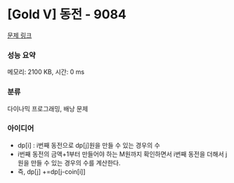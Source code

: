 # [Gold V] 동전 - 9084 

[문제 링크](https://www.acmicpc.net/problem/9084) 

### 성능 요약

메모리: 2100 KB, 시간: 0 ms

### 분류

다이나믹 프로그래밍, 배낭 문제

### 아이디어

- dp[i] : i번째 동전으로 dp[j]원을 만들 수 있는 경우의 수
- i번째 동전의 금액+1부터 만들어야 하는 M원까지 확인하면서 i번째 동전을 더해서 j원을 만들 수 있는 경우의 수를 계산한다.
- 즉, dp[j] +=dp[j-coin[i]]
